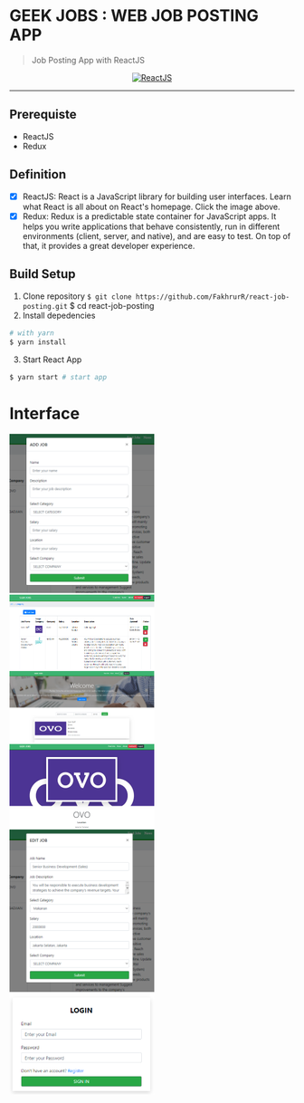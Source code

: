 # GEEK JOBS : WEB JOB POSTING APP

> Job Posting App with ReactJS

<p align="center">
  <a href="https://reactjs.org/">
    <img title="ReactJS" src="https://cdn.worldvectorlogo.com/logos/react.svg" width="256">
  </a>
</p>

---

## Prerequiste

- ReactJS
- Redux

## Definition

- [x] ReactJS: React is a JavaScript library for building user interfaces. Learn what React is all about on React's homepage. Click the image above.
- [x] Redux: Redux is a predictable state container for JavaScript apps. It helps you write applications that behave consistently, run in different environments (client, server, and native), and are easy to test. On top of that, it provides a great developer experience.

## Build Setup

1. Clone repository
   `$ git clone https://github.com/FakhrurR/react-job-posting.git`
  $ cd react-job-posting
2. Install depedencies

```bash
# with yarn
$ yarn install
```

3. Start React App

```bash
$ yarn start # start app
```

# Interface

 <img src="screenshots/add.png" width="256">&nbsp;&nbsp;&nbsp;
 <img src="screenshots/admin.png" width="256">&nbsp;&nbsp;&nbsp;
 <img src="screenshots/dasboard.png" width="256">&nbsp;&nbsp;&nbsp;
 <img src="screenshots/detail.png" width="256">&nbsp;&nbsp;&nbsp;
 <img src="screenshots/edit.png" width="256">&nbsp;&nbsp;&nbsp;
 <img src="screenshots/login.png" width="256">
